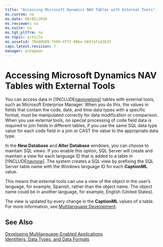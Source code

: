 ```yaml
---
title: "Accessing Microsoft Dynamics NAV Tables with External Tools"
ms.custom: na
ms.date: 06/05/2016
ms.reviewer: na
ms.suite: na
ms.tgt_pltfrm: na
ms.topic: article
ms.assetid: 78e80b89-f560-4ff2-98be-bb57afc42b33
caps.latest.revision: 7
manager: pchapman
---
```

# Accessing Microsoft Dynamics NAV Tables with External Tools
You can access data in [!INCLUDE[navnowlong](../dynamics-nav/includes/navnowlong_md.md)] tables with external tools, such as Microsoft Enterprise Manager. When you do this, the values in fields that contain the code, date, and time data types with a specific format, must be manipulated correctly for data modification or comparison. When you use external tools, no special processing of code field data is required to join fields in different tables, if you use the same SQL data type value for each code field in a join or CAST the value to the appropriate data type.  
  
 In the **New Database** and **Alter Database** windows, you can choose to maintain SQL views. If you enable this option, SQL Server will create and maintain a view for each language ID that is added to a table in [!INCLUDE[navnow](../dynamics-nav/includes/navnow_md.md)]. The system creates a SQL view by prefixing the SQL Server table name with the Windows language ID for each **CaptionML** value.  
  
 This means that external tools can use a view of the object in the user’s language, for example, Spanish, rather than the object name. The object name could be in another language, for example, English \(United States\).  
  
 The view is updated by every change in the **CaptionML** values of a table. For more information, see [Multilanguage Development](../dynamics-nav/Multilanguage-Development.md).  
  
## See Also  
 [Developing Multilanguage\-Enabled Applications](../dynamics-nav/Developing-Multilanguage-Enabled-Applications.md)   
 [Identifiers, Data Types, and Data Formats](../dynamics-nav/Identifiers--Data-Types--and-Data-Formats.md)